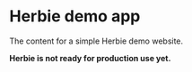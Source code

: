 Herbie demo app
===============

The content for a simple Herbie demo website.

**Herbie is not ready for production use yet.**
